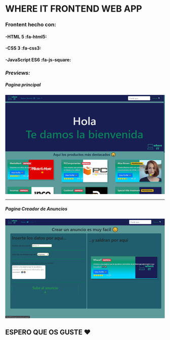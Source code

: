 # WHERE IT FRONTEND WEB APP

### Frontent hecho con:

#### -HTML 5 :fa-html5:

#### -CSS 3 :fa-css3:

#### -JavaScript ES6 :fa-js-square:

### *Previews:*

##### Pagina principal

[![](https://raw.githubusercontent.com/NexCreep/WhereIT-Frontent-Alpha_V1/main/previews/Principal_Page.png)](https://raw.githubusercontent.com/NexCreep/WhereIT-Frontent-Alpha_V1/main/previews/Principal_Page.png)

---

##### Pagina Creador de Anuncios

[![](https://raw.githubusercontent.com/NexCreep/WhereIT-Frontent-Alpha_V1/main/previews/CreateAD_Page.png)](https://raw.githubusercontent.com/NexCreep/WhereIT-Frontent-Alpha_V1/main/previews/CreateAD_Page.png)

## ESPERO QUE OS GUSTE ❤
